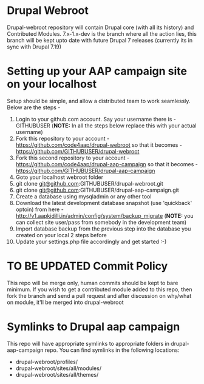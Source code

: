 Drupal Webroot
==============

Drupal-webroot repository will contain Drupal core (with all its history) and Contributed
Modules. 7.x-1.x-dev is the branch where all the action lies, this branch will be
kept upto date with future Drupal 7 releases (currently its in sync with Drupal 7.19)

Setting up your AAP campaign site on your localhost
===================================================

Setup should be simple, and allow a distributed team to work seamlessly. Below are the steps -

1. Login to your github.com account. Say your username there is - GITHUBUSER (**NOTE:** In all the steps below replace this with your actual username)
2. Fork this repository to your account - https://github.com/code4aap/drupal-webroot so that it becomes - https://github.com/GITHUBUSER/drupal-webroot
3. Fork this second repository to your account - https://github.com/code4aap/drupal-aap-campaign so that it becomes - https://github.com/GITHUBUSER/drupal-aap-campaign
4. Goto your localhost webroot folder
5. git clone git@github.com:GITHUBUSER/drupal-webroot.git
6. git clone git@github.com:GITHUBUSER/drupal-aap-campaign.git
7. Create a database using mysqladmin or any other tool
8. Download the latest development database snapshot (use 'quickback' optoin) from here - http://v1.aapkidilli.in/admin/config/system/backup_migrate (**NOTE:** you can collect site user/pass from somebody in the development team)
9. Import database backup from the previous step into the database you created on your local 2 steps before
10. Update your settings.php file accordingly and get started :-) 


TO BE UPDATED Commit Policy
===========

This repo will be merge only, human commits should be kept to bare minimum. If you
wish to get a contributed module added to this repo, then fork the branch and send
a pull request and after discussion on why/what on module, it'll be merged into drupal-webroot

Symlinks to Drupal aap campaign
===============================

This repo will have appropriate symlinks to appropriate folders in drupal-aap-campaign
repo. You can find symlinks in the following locations:

* drupal-webroot/profiles/
* drupal-webroot/sites/all/modules/
* drupal-webroot/sites/all/themes/
